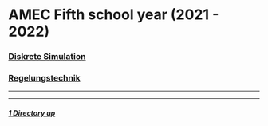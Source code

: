 # AMEC Fifth school year (2021 - 2022)

### [Diskrete Simulation](./Simulation/)
### [Regelungstechnik](./Regelungstechnik/)

----
----

##### [1 Directory up](./../)

